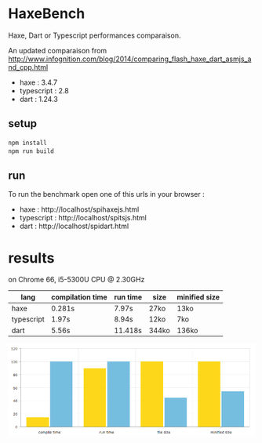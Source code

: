 # HaxeBench
Haxe, Dart or Typescript performances comparaison.

An updated comparaison from http://www.infognition.com/blog/2014/comparing_flash_haxe_dart_asmjs_and_cpp.html

- haxe : 3.4.7
- typescript : 2.8
- dart : 1.24.3

## setup

```bash
npm install
npm run build
```

## run

To run the benchmark open one of this urls in your browser :

- haxe : http://localhost/spihaxejs.html
- typescript : http://localhost/spitsjs.html
- dart : http://localhost/spidart.html


# results

on Chrome 66, i5-5300U CPU @ 2.30GHz

| lang  | compilation time | run time | size | minified size |
| ------------- | ------------- |------------- |------------- |------------- |
| haxe  | 0.281s  | 7.97s  | 27ko  | 13ko  |
| typescript  | 1.97s  | 8.94s  | 12ko  | 7ko |
| dart  | 5.56s  | 11.418s  | 344ko  | 136ko |

![result](/docs/result.png)

